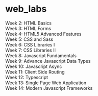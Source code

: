 # web_labs
Week 2: HTML Basics				
Week 3: HTML Forms				
Week 4: HTML5 Advanced Features				
Week 5: CSS and Sass				
Week 6: CSS Libraries I				
Week 7: CSS Libraries II				
Week 8: Javascript Fundamentals				
Week 9: Advance Javascript Data Types				
Week 10: Javascript Async				
Week 11: Client Side Routing				
Week 12: Typescript				
Week 13: Single Page Web Application				
Week 14: Modern Javascript Frameworks				
